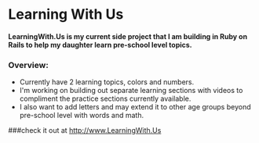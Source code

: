 # Learning With Us

#### LearningWith.Us is my current side project that I am building in Ruby on Rails to help my daughter learn pre-school level topics. 

### Overview:
* Currently have 2 learning topics, colors and numbers.
* I'm working on building out separate learning sections with videos to compliment the practice sections currently available.
* I also want to add letters and may extend it to other age groups beyond pre-school level with words and math.

###check it out at http://www.LearningWith.Us

